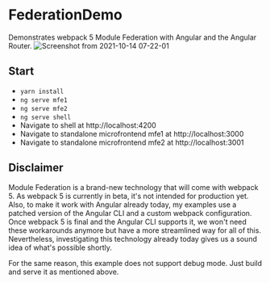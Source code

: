 # FederationDemo

Demonstrates webpack 5 Module Federation with Angular and the Angular Router.
![Screenshot from 2021-10-14 07-22-01](https://user-images.githubusercontent.com/7736046/137337405-c4c90da1-834a-4a50-ae5e-dcfc8c54d4d1.png)

## Start

- ``yarn install``
- ``ng serve mfe1``
- ``ng serve mfe2``
- ``ng serve shell``
- Navigate to shell at http://localhost:4200
- Navigate to standalone microfrontend mfe1 at http://localhost:3000
- Navigate to standalone microfrontend mfe2 at http://localhost:3001

## Disclaimer

Module Federation is a brand-new technology that will come with webpack 5. As webpack 5 is currently in beta, it's not intended for production yet. Also, to make it work with Angular already today, my examples use a patched version of the Angular CLI and a custom webpack configuration. Once webpack 5 is final and the Angular CLI supports it, we won't need these workarounds anymore but have a more streamlined way for all of this. Nevertheless, investigating this technology already today gives us a sound idea of what's possible shortly.

For the same reason, this example does not support debug mode. Just build and serve it as mentioned above.
